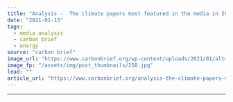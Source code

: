 ```yaml
---
title: "Analysis -  The climate papers most featured in the media in 2020"
date: "2021-01-13"
tags: 
  - media analysis
  - carbon brief
  - energy
source: "carbon brief"
image_url: "https://www.carbonbrief.org/wp-content/uploads/2021/01/altmetrics-2020-583x372.jpg"
image_fp: "/assets/img/post_thumbnails/258.jpg"
lead: ""
article_url: "https://www.carbonbrief.org/analysis-the-climate-papers-most-featured-in-the-media-in-2020"
---
```


---
